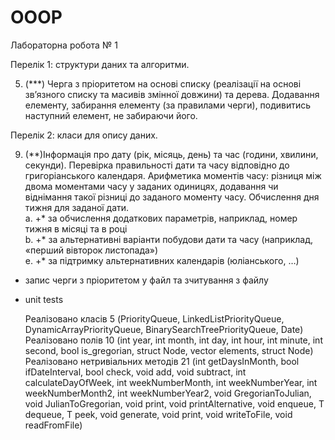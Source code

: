 # OOOP

Лабораторна робота № 1

Перелік 1: структури даних та алгоритми.

5. (***) Черга з пріоритетом на основі списку (реалізації на основі зв’язного списку та масивів змінної довжини) та дерева. Додавання елементу, забирання елементу (за правилами черги), подивитись наступний елемент, не забираючи його. 

Перелік 2: класи для опису даних.

9. (**)Інформація про дату (рік, місяць, день) та час (години, хвилини, секунди). Перевірка правильності дати та часу відповідно до григоріанського календаря. Арифметика моментів часу: різниця між двома моментами часу у заданих одиницях, додавання чи віднімання такої різниці до заданого моменту часу. Обчислення дня тижня для заданої дати.    
a. +* за обчислення додаткових параметрів, наприклад, номер тижня в місяці та в році   
b. +* за альтернативні варіанти побудови дати та часу (наприклад, «перший вівторок листопада»)      
e. +* за підтримку альтернативних календарів (юліанського, …)     

+ запис черги з пріоритетом у файл та зчитування з файлу
+ unit tests

  Реалізовано класів 5 (PriorityQueue, LinkedListPriorityQueue, DynamicArrayPriorityQueue, BinarySearchTreePriorityQueue, Date)
  Реалізовано полів 10 (int year, int month, int day, int hour, int minute, int second, bool is_gregorian, struct Node, vector elements, struct Node)
  Реалізовано нетривіальних методів 21 (int getDaysInMonth, bool ifDateInterval, bool check, void add, void subtract, int calculateDayOfWeek, int weekNumberMonth, int weekNumberYear, int weekNumberMonth2, int weekNumberYear2, void GregorianToJulian, void JulianToGregorian, void print, void printAlternative, void enqueue, T dequeue, T peek, void generate, void print, void writeToFile, void readFromFile)
